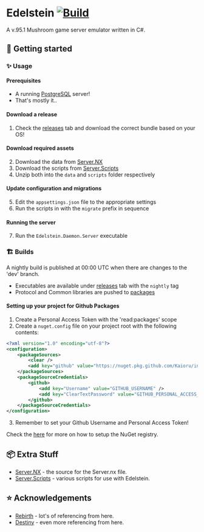# Edelstein [![Build](https://github.com/Kaioru/Edelstein/actions/workflows/build.yaml/badge.svg)](https://github.com/Kaioru/Edelstein/actions/workflows/build.yaml)
A v.95.1 Mushroom game server emulator written in C#.

## 🚀 Getting started

### ✨ Usage

#### Prerequisites
* A running [PostgreSQL](https://www.postgresql.org) server!
* That's mostly it..

#### Download a release
1. Check the [releases](https://github.com/Kaioru/Edelstein/releases) tab and download the correct bundle based on your OS!

#### Download required assets 
2. Download the data from [Server.NX](https://github.com/Kaioru/Server.NX/releases)
3. Download the scripts from [Server.Scripts](https://github.com/Kaioru/Server.Scripts/releases)
4. Unzip both into the `data` and `scripts` folder respectively

#### Update configuration and migrations
5. Edit the `appsettings.json` file to the appropriate settings
6. Run the scripts in with the `migrate` prefix in sequence

#### Running the server
7. Run the `Edelstein.Daemon.Server` executable

### 🏗️ Builds
A nightly build is published at 00:00 UTC when there are changes to the 'dev' branch.

* Executables are available under [releases](https://github.com/Kaioru/Edelstein/releases/tag/nightly) tab with the `nightly` tag
* Protocol and Common libraries are pushed to [packages](https://github.com/Kaioru?tab=packages&repo_name=Edelstein)

#### Setting up your project for Github Packages
1. Create a Personal Access Token with the 'read:packages' scope
2. Create a `nuget.config` file on your project root with the following contents:
```xml
<?xml version="1.0" encoding="utf-8"?>
<configuration>
    <packageSources>
        <clear />
        <add key="github" value="https://nuget.pkg.github.com/Kaioru/index.json" />
    </packageSources>
    <packageSourceCredentials>
        <github>
            <add key="Username" value="GITHUB_USERNAME" />
            <add key="ClearTextPassword" value="GITHUB_PERSONAL_ACCESS_TOKEN" />
        </github>
    </packageSourceCredentials>
</configuration>
```
3. Remember to set your Github Username and Personal Access Token!

Check the [here](https://docs.github.com/en/packages/working-with-a-github-packages-registry/working-with-the-nuget-registry) for more on how to setup the NuGet registry.

## 📦 Extra Stuff
* [Server.NX](https://github.com/kaioru/server.nx) - the source for the Server.nx file.
* [Server.Scripts](https://github.com/kaioru/server.scripts) - various scripts for use with Edelstein.

## ⭐️ Acknowledgements
* [Rebirth](https://github.com/RajanGrewal/Rebirth) - lot's of referencing from here.
* [Destiny](https://github.com/Fraysa/Destiny) - even more referencing from here.
